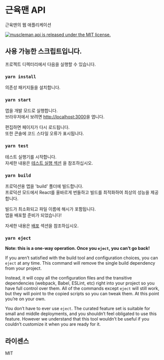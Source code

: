 # 근육맨 API
근육맨의 웹 애플리케이션

<a href="https://github.com/jhs851/muscleman-api/blob/HEAD/LICENSE">
    <img src="https://camo.githubusercontent.com/992daabc2aa4463339825f8333233ba330dd08c57068f6faf4bb598ab5a3df2e/68747470733a2f2f696d672e736869656c64732e696f2f62616467652f6c6963656e73652d4d49542d627269676874677265656e2e737667" alt="muscleman api is released under the MIT license." data-canonical-src="https://img.shields.io/badge/license-MIT-green.svg" style="max-width: 100%;">
</a>

## 사용 가능한 스크립트입니다.

프로젝트 디렉터리에서 다음을 실행할 수 있습니다.

### `yarn install`

의존성 패키지들을 설치합니다.

### `yarn start`

앱을 개발 모드로 실행합니다.\
브라우저에서 보려면 [http://localhost:3000](http://localhost:3000)을 엽니다.

편집하면 페이지가 다시 로드됩니다.\
또한 콘솔에 코드 스타일 오류가 표시됩니다.

### `yarn test`

테스트 실행기를 시작합니다.\
자세한 내용은 [테스트 실행 섹션](https://facebook.github.io/create-react-app/docs/running-tests) 을 참조하십시오.

### `yarn build`

프로덕션용 앱을 'build' 폴더에 빌드합니다.\
프로덕션 모드에서 React를 올바르게 번들하고 빌드를 최적화하여 최상의 성능을 제공합니다.

빌드가 최소화되고 파일 이름에 해시가 포함됩니다.\
앱을 배포할 준비가 되었습니다!

자세한 내용은 [배포](https://facebook.github.io/create-react-app/docs/deployment) 섹션을 참조하십시오.

### `yarn eject`

**Note: this is a one-way operation. Once you `eject`, you can’t go back!**

If you aren’t satisfied with the build tool and configuration choices, you can `eject` at any time. This command will remove the single build dependency from your project.

Instead, it will copy all the configuration files and the transitive dependencies (webpack, Babel, ESLint, etc) right into your project so you have full control over them. All of the commands except `eject` will still work, but they will point to the copied scripts so you can tweak them. At this point you’re on your own.

You don’t have to ever use `eject`. The curated feature set is suitable for small and middle deployments, and you shouldn’t feel obligated to use this feature. However we understand that this tool wouldn’t be useful if you couldn’t customize it when you are ready for it.

## 라이센스
MIT
